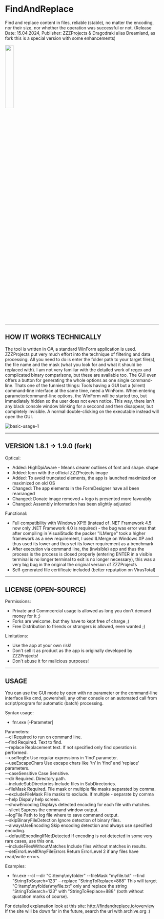 # FindAndReplace
Find and replace content in files, reliable (stable), no matter the encoding, nor their size, nor whether the operation was successful or not.
(Release Date: 15.04.2024, Publisher: ZZZProjects & Dragodraki alias Dreamland, as fork this is a special version with some enhancements)
<br/>

[<img src="https://user-images.githubusercontent.com/76787321/197257488-1b7aa8e9-9b6f-4600-949e-8ff477cb4bf4.png" width="23%"></img>](https://github.com/Dragodraki/BringExeToFront/releases/latest/download/BringExeToFront.exe)
<br/>

-------------------------------
HOW IT WORKS TECHNICALLY
-------------------------------
The tool is written in C#, a standard WinForm application is used. ZZZProjects put very much effort into the technique of filtering and data processing. All you need to do is enter the folder path to your target file(s), the file name and the mask (what you look for and what it should be replaced with). I am not very familiar with the detailed work of regex and complicated binary comparisons, but these are available too. The GUI even offers a button for generating the whole options as one single command-line.
Thats one of the funniest things: Tools having a GUI but a (silent) command-line interface at the same time, need a WinForm. When entering parameter/command-line options, the WinForm will be started too, but immediately hidden so the user does not even notice. This way, there isn't any black console window blinking for a seccond and then disappear, but completely invisible. A normal double-clicking on the executable instead will open the GUI.

![basic-usage-1](https://github.com/Dragodraki/FNR---Find-and-replace/assets/76787321/8b8d9b48-f4af-4c0b-8255-d77bcc70af97)


-------------------------------
VERSION 1.8.1 -> 1.9.0 (fork)
-------------------------------

Optical:
- Added: HighDpiAware - Means clearer outlines of font and shape.
shape
- Added: Icon with the official ZZZProjects image
- Added: To avoid truncated elements, the app is launched maximized on
maximized on old OS
- Changed: The app elements in the FormDesigner have all been rearranged
- Changed: Donate image removed + logo is presented more favorably
- Changed: Assembly information has been slightly adjusted

Functional:
- Full compatibility with Windows XP!!!
(instead of .NET Framework 4.5 now only .NET Framework 4.0 is required) - the bug was
error was that after compiling in VisualStudio the packer "ILMerge" took a higher
framework as a new requirement, I used ILMerge on Windows XP and thus used its lower
and thus set its lower requirement as a benchmark
- After execution via command line, the (invisible) app and thus the process is
the process is closed properly (entering ENTER in a visible terminal is no longer
terminal to exit is no longer necessary), this was a very big bug in the original
the original version of ZZZProjects
- Self-generated file certificate included (better reputation on
VirusTotal)


-------------------------------
LICENSE (OPEN-SOURCE)
-------------------------------
Permissions:
+ Private and Commcercial usage is allowed as long you don't demand money for it ;)
+ Forks are welcome, but they have to kept free of charge ;)
+ Free Distribution to friends or strangers is allowed, even wanted ;)

Limitations:
- Use the app at your own risk!
- Don't sell it as product as the app is originally developed by ZZZProjects!
- Don't abuse it for malicious purposes!


-------------------------------
USAGE
-------------------------------
You can use the GUI mode by open with no parameter or the command-line interface like cmd, powershell, any other console or an automated call from script/program for automatic (batch) processing.

Syntax usage:  
- fnr.exe [-Parameter]<br/>

Parameters:  
--cl 	  Required to run on command line.<br/>
--find 	  Required. Text to find.<br/>
--replace 	  Replacement text. If not specified only find operation is performed.<br/>
--useRegEx 	  Use regular expressions in ‘find’ parameter.<br/>
--useEscapeChars 	  Use escape chars like ‘\n’ in ‘find’ and ‘replace’ parameters.<br/>
--caseSensitive 	  Case Sensitive.<br/>
--dir 	  Required. Directory path.<br/>
--includeSubDirectories 	  Include files in SubDirectories.<br/>
--fileMask 	  Required. File mask or multiple file masks separated by comma.<br/>
--excludeFileMask 	  File masks to exclude. If multiple - separate by comma<br/>
--help 	  Dispaly help screen.<br/>
--showEncoding 	  Displays detected encoding for each file with matches.<br/>
--silent 	  Supress the command window output.<br/>
--logFile 	  Path to log file where to save command output.<br/>
--skipBinaryFileDetection 	  Ignore detection of binary files.<br/>
--alwaysUseEncoding 	  Skip encoding detection and always use specified encoding.<br/>
--defaultEncodingIfNotDetected 	  If encoding is not detected in some very rare cases, use this one.<br/>
--includeFilesWithoutMatches   	Include files without matches in results.<br/>
--setErrorLevelIfAnyFileErrors 	  Return ErrorLevel 2 if any files have read/write errors.<br/>

Examples:  
- fnr.exe --cl --dir "C:\temp\myfolder" --fileMask "myfile.txt" --find "StringToSearch=123" --replace "StringToReplace=888"
This will target "C:\temp\myfolder\myfile.txt" only and replace the string "StringToSearch=123" with "StringToReplace=888" (both without quotation marks of course).<br/>

For detailed explanation look at this site: http://findandreplace.io/overview
<br/>
If the site will be down far in the future, search the url with archive.org :)
